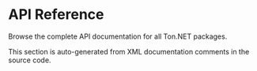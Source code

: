 # API Reference

Browse the complete API documentation for all Ton.NET packages.

This section is auto-generated from XML documentation comments in the source code.


